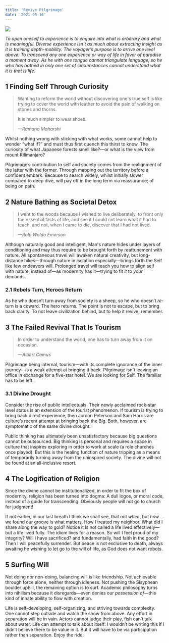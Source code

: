 ```yaml
---
title: 'Revive Pilgrimage'
date: '2021-05-16'
---
```


<Image src="/images/pilgrim.jpg" />

_To open oneself to experience is to enquire into what is arbitrary and what is meaningful. Diverse experience isn't as much about extracting insight as it is training depth-mobility. The voyager’s purpose is to arrive one level above: To transcend any one experience or way of life in favor of paradise a moment away. As he with one tongue cannot triangulate language, so he who has bathed in only one set of circumstances cannot understand what it is that is life._

## 1 Finding Self Through Curiosity

> Wanting to reform the world without discovering one's true self is like trying to cover the world with leather to avoid the pain of walking on stones and thorns.
>
> It is much simpler to wear shoes.
>
> <cite>—Ramana Maharshi</cite>

Whilst nothing wrong with sticking with what works, some cannot help to wonder “what if?” and must thus first quench this thirst to know. The curiosity of what Japanese forests smell like?—or what is the view from mount Kilimanjaro?

Pilgrimage’s contribution to self and society comes from the realignment of the latter with the former. Through mapping out the territory before a confident embark. Because to search widely, whilst initially slower compared to deep dive, will pay off in the long term via reassurance; of being on path.

## 2 Nature Bathing as Societal Detox

> I went to the woods because I wished to live deliberately, to front only the essential facts of life, and see if I could not learn what it had to teach, and not, when I came to die, discover that I had not lived.
>
> <cite>—Ralp Waldo Emerson</cite>

Although naturally good and intelligent, Man's nature hides under layers of conditioning and may thus require to be brought forth by reattunement with nature. All spontaneous travel will awaken natural creativity, but long-distance hikes—through nature in isolation especially—brings forth the Self like few endeavors will. Prolonged travel will teach you how to align self with nature, instead of—as modernity has it—trying to fit _it_ to _your_ demands.

### 2.1 Rebels Turn, Heroes Return

As he who doesn’t turn away from society is a sheep, so he who doesn’t _re_-turn is a coward. The hero returns. The point is not to escape, but to bring back clarity. To not leave civilization behind, but to help it revive; remember.

## 3 The Failed Revival That Is Tourism

> In order to understand the world, one has to turn away from it on occasion.
>
> <cite>—Albert Camus</cite>

Pilgrimage being internal, tourism—with its complete ignorance of the inner journey—is a weak attempt at bringing it back. Pilgrimage isn't leaving an office in exchange for a five-star hotel. We are looking for Self. The familiar has to be left.

### 3.1 Divine Drought

Consider the rise of public intellectuals. Their newly acclaimed rock-star level status is an extension of the tourist phenomenon. If tourism is trying to bring back direct experience, then Jordan Peterson and Sam Harris are culture’s recent attempt at bringing back the Big. Both, however, are symptomatic of the same divine drought.

Public thinking has ultimately been unsatisfactory because big questions cannot be outsourced. Big thinking is personal and requires a space in culture that inspires exploring in order to work at scale (a role churches once played). But this is the healing function of nature tripping as a means of temporarily turning away from the uninspired society. The divine will not be found at an all-inclusive resort.

## 4 The Logification of Religion

Since the divine cannot be institutionalized, in order to fit the box of modernity, religion has been turned into dogma: A dull logos, or moral code, instead of a guide for transcending. Obviously people will not go to church for judgment!

If not earlier, in our last breath I think we shall see, that not _when_, but _how_ we found our groove is what matters. How I treated my neighbor. What did I share along the way to gold? Notice it is not called a life lived effectively—but a life lived fully. The idiom lives for a reason. So will I feel proud of my integrity? Will I have sacrificed? and fundamentally, had faith in the good? Then I will peacefully surrender. But peace is not exclusive to death, always awaiting he wishing to let go to the will of life, as God does not want robots.

## 5 Surfing Will

Not doing nor non-doing, balancing will is like friendship. Not achievable through force alone, neither through idleness. Not pushing the Sisyphean boulder uphill, the remaining option is to surf. Academic philosophy turns into nihilism because it disregards—even denies our _possession of_—this kind of innate ability to flow with creation.

Life is self-developing, self-organizing, and striving towards complexity. One cannot step outside and watch the show from above. Any effort in separation will be in vain. Actors cannot judge their play, fish can’t talk about water. Life can attempt to talk about itself: I wouldn’t be writing this if I didn’t believe there to be value in it. But it will have to be via participation rather than separation. Enjoy the ride.
